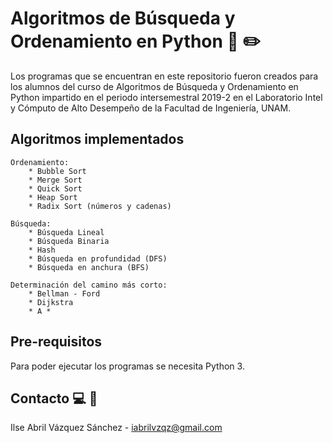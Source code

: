 # Algoritmos de Búsqueda y Ordenamiento en Python :school_satchel: :pencil2:
Los programas que se encuentran en este repositorio fueron creados para los alumnos del curso de Algoritmos de Búsqueda y  Ordenamiento en Python impartido en el periodo intersemestral 2019-2 en el Laboratorio Intel y Cómputo de Alto Desempeño de la Facultad de Ingeniería, UNAM.

## Algoritmos implementados
	Ordenamiento:
		* Bubble Sort
		* Merge Sort
		* Quick Sort
		* Heap Sort
		* Radix Sort (números y cadenas)

	Búsqueda:
		* Búsqueda Lineal
		* Búsqueda Binaria
		* Hash
		* Búsqueda en profundidad (DFS)
		* Búsqueda en anchura (BFS)

	Determinación del camino más corto:
		* Bellman - Ford
		* Dijkstra
		* A *

## Pre-requisitos
Para poder ejecutar los programas se necesita Python 3.

## Contacto :computer: :email:
Ilse Abril Vázquez Sánchez - iabrilvzqz@gmail.com
